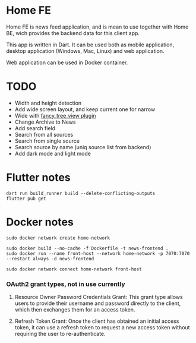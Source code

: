 # Home FE

Home FE is news feed application, and is mean to use together with Home BE, wich provides the backend data for this client app.

This app is written in Dart. It can be used both as mobile application, desktop application (Windows, Mac, Linux) and web application.

Web application can be used in Docker container.

# TODO

- Width and height detection
- Add wide screen layout, and keep current one for narrow
- Wide with [fancy_tree_view plugin](https://pub.dev/documentation/flutter_fancy_tree_view/)
- Change Archive to News
- Add search field
- Search from all sources
- Search from single source
- Search source by name (uniq source list from backend)
- Add dark mode and light mode

# Flutter notes
```
dart run build_runner build --delete-conflicting-outputs
flutter pub get
```

# Docker notes
```
sudo docker network create home-network

sudo docker build --no-cache -f Dockerfile -t news-frontend .
sudo docker run --name front-host --network home-network -p 7070:7070 --restart always -d news-frontend

sudo docker network connect home-network front-host
```

### OAuth2 grant types, not in use currently

1. Resource Owner Password Credentials Grant: This grant type allows users to provide their username and password directly to the client, which then exchanges them for an access token.

2. Refresh Token Grant: Once the client has obtained an initial access token, it can use a refresh token to request a new access token without requiring the user to re-authenticate.
